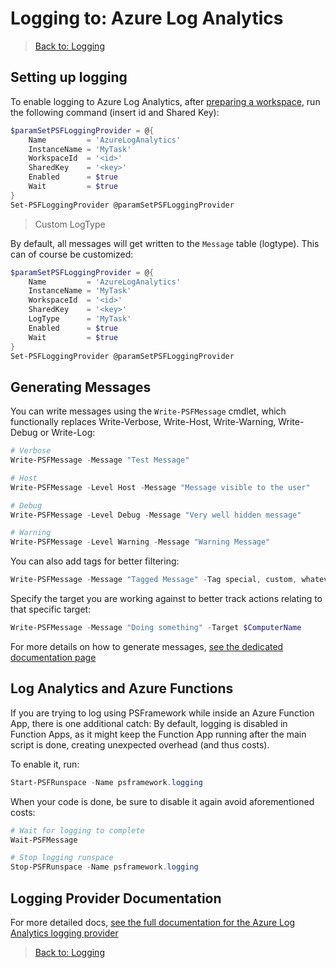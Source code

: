﻿# Logging to: Azure Log Analytics

> [Back to: Logging](../../logging.html)

## Setting up logging

To enable logging to Azure Log Analytics, after [preparing a workspace](https://docs.microsoft.com/en-us/azure/azure-monitor/learn/quick-create-workspace), run the following command (insert id and Shared Key):

```powershell
$paramSetPSFLoggingProvider = @{
    Name         = 'AzureLogAnalytics'
    InstanceName = 'MyTask'
    WorkspaceId  = '<id>'
    SharedKey    = '<key>'
    Enabled      = $true
    Wait         = $true
}
Set-PSFLoggingProvider @paramSetPSFLoggingProvider
```

> Custom LogType

By default, all messages will get written to the `Message` table (logtype).
This can of course be customized:

```powershell
$paramSetPSFLoggingProvider = @{
    Name         = 'AzureLogAnalytics'
    InstanceName = 'MyTask'
    WorkspaceId  = '<id>'
    SharedKey    = '<key>'
    LogType      = 'MyTask'
    Enabled      = $true
    Wait         = $true
}
Set-PSFLoggingProvider @paramSetPSFLoggingProvider
```

## Generating Messages

You can write messages using the `Write-PSFMessage` cmdlet, which functionally replaces Write-Verbose, Write-Host, Write-Warning, Write-Debug or Write-Log:

```powershell
# Verbose
Write-PSFMessage -Message "Test Message"

# Host
Write-PSFMessage -Level Host -Message "Message visible to the user"

# Debug
Write-PSFMessage -Level Debug -Message "Very well hidden message"

# Warning
Write-PSFMessage -Level Warning -Message "Warning Message"
```

You can also add tags for better filtering:

```powershell
Write-PSFMessage -Message "Tagged Message" -Tag special, custom, whatever
```

Specify the target you are working against to better track actions relating to that specific target:

```powershell
Write-PSFMessage -Message "Doing something" -Target $ComputerName
```

For more details on how to generate messages, [see the dedicated documentation page](../basics/writing-messages.html)

## Log Analytics and Azure Functions

If you are trying to log using PSFramework while inside an Azure Function App, there is one additional catch:
By default, logging is disabled in Function Apps, as it might keep the Function App running after the main script is done, creating unexpected overhead (and thus costs).

To enable it, run:

```powershell
Start-PSFRunspace -Name psframework.logging
```

When your code is done, be sure to disable it again avoid aforementioned costs:

```powershell
# Wait for logging to complete
Wait-PSFMessage

# Stop logging runspace
Stop-PSFRunspace -Name psframework.logging
```

## Logging Provider Documentation

For more detailed docs, [see the full documentation for the Azure Log Analytics logging provider](../providers/azureloganalytics.html)

> [Back to: Logging](../../logging.html)
